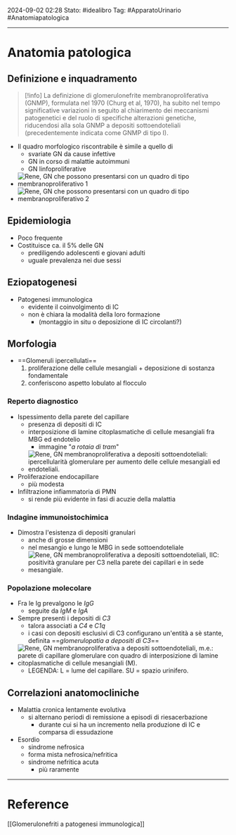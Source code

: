2024-09-02 02:28
Stato: #idealibro 
Tag: #ApparatoUrinario #Anatomiapatologica 

---
# Anatomia patologica
## Definizione e inquadramento
>[!info]
>La definizione di glomerulonefrite membranoproliferativa (GNMP), formulata nel 1970 (Churg et al, 1970), ha subito nel tempo significative variazioni in seguito al chiarimento dei meccanismi patogenetici e del ruolo di specifiche alterazioni genetiche, riducendosi alla sola GNMP a depositi sottoendoteliali (precedentemente indicata come GNMP di tipo I).
- Il quadro morfologico riscontrabile è simile a quello di
	- svariate GN da cause infettive
	- GN in corso di malattie autoimmuni
	- GN linfoproliferative
- ![Rene, GN che possono presentarsi con un quadro di tipo membranoproliferativo 1](https://i.imgur.com/oMr8TWs.png)
- ![Rene, GN che possono presentarsi con un quadro di tipo membranoproliferativo 2](https://i.imgur.com/DVRoIAa.png)
## Epidemiologia
- Poco frequente
- Costituisce ca. il 5% delle GN
	- prediligendo adolescenti e giovani adulti
	- uguale prevalenza nei due sessi
## Eziopatogenesi
- Patogenesi immunologica
	- evidente il coinvolgimento di IC
	- non è chiara la modalità della loro formazione
		- (montaggio in situ o deposizione di IC circolanti?)
## Morfologia
- ==Glomeruli ipercellulati==
	1. proliferazione delle cellule mesangiali + deposizione di sostanza fondamentale
	2. conferiscono aspetto lobulato al flocculo
### Reperto diagnostico
- Ispessimento della parete del capillare
	- presenza di depositi di IC
	- interposizione di lamine citoplasmatiche di cellule mesangiali fra MBG ed endotelio
		- immagine "*a rotaia di tram*"
	- ![Rene, GN membranoproliferativa a depositi sottoendoteliali: ipercellularità glomerulare per aumento delle cellule mesangiali ed endoteliali.](https://i.imgur.com/N5cldhQ.png)
- Proliferazione endocapillare
	- più modesta
- Infiltrazione infiammatoria di PMN
	- si rende più evidente in fasi di acuzie della malattia
### Indagine immunoistochimica
- Dimostra l'esistenza di depositi granulari
	- anche di grosse dimensioni
	- nel mesangio e lungo le MBG in sede sottoendoteliale
	- ![Rene, GN membranoproliferativa a depositi sottoendoteliali, IIC: positività granulare per C3 nella parete dei capillari e in sede mesangiale.](https://i.imgur.com/reG0Pbh.png)
### Popolazione molecolare
- Fra le Ig prevalgono le *IgG*
	- seguite da *IgM* e *IgA*
- Sempre presenti i depositi di *C3*
	- talora associati a *C4* e *C1q*
	- i casi con depositi esclusivi di C3 configurano un'entità a sè stante, definita ==*glomerulopatia a depositi di C3*==
- ![Rene, GN membranoproliferativa a depositi sottoendoteliali, m.e.: parete di capillare glomerulare con quadro di interposizione di lamine citoplasmatiche di cellule mesangiali (M).](https://i.imgur.com/obCZA3g.png)
	- LEGENDA: L = lume del capillare. SU = spazio urinifero.
## Correlazioni anatomocliniche
- Malattia cronica lentamente evolutiva
	- si alternano periodi di remissione a episodi di riesacerbazione
		- durante cui si ha un incremento nella produzione di IC e comparsa di essudazione
- Esordio
	- sindrome nefrosica
	- forma mista nefrosica/nefritica
	- sindrome nefritica acuta
		- più raramente






---
# Reference
[[Glomerulonefriti a patogenesi immunologica]]